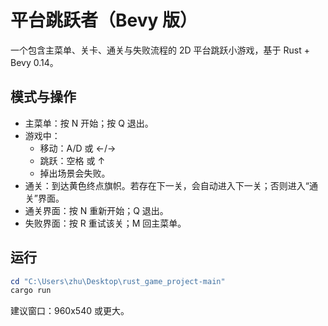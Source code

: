 # 平台跳跃者（Bevy 版）

一个包含主菜单、关卡、通关与失败流程的 2D 平台跳跃小游戏，基于 Rust + Bevy 0.14。

## 模式与操作
- 主菜单：按 N 开始；按 Q 退出。
- 游戏中：
  - 移动：A/D 或 ←/→
  - 跳跃：空格 或 ↑
  - 掉出场景会失败。
- 通关：到达黄色终点旗帜。若存在下一关，会自动进入下一关；否则进入“通关”界面。
- 通关界面：按 N 重新开始；Q 退出。
- 失败界面：按 R 重试该关；M 回主菜单。

## 运行
```powershell
cd "C:\Users\zhu\Desktop\rust_game_project-main"
cargo run
```

建议窗口：960x540 或更大。
